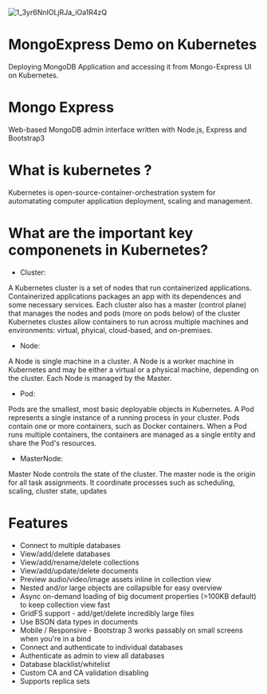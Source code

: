 ![1_3yr6NnIOLjRJa_iOa1R4zQ](https://user-images.githubusercontent.com/19241898/235276725-e45106aa-8252-49d6-a506-6b9f358759da.png)
# MongoExpress Demo on Kubernetes
 Deploying MongoDB Application and accessing it from Mongo-Express UI on Kubernetes.

# Mongo Express
Web-based MongoDB admin interface written with Node.js, Express and Bootstrap3

# What is kubernetes ?
Kubernetes is open-source-container-orchestration system for automatating computer application deployment, scaling and management.

# What are the important key componenets in Kubernetes?
* Cluster:

A Kubernetes cluster is a set of nodes that run containerized applications. Containerized applications packages an app with its dependences and some necessary services. Each cluster also has a master (control plane) that manages the nodes and pods (more on pods below) of the cluster Kubernetes clustes allow containers to run across multiple machines and environments: virtual, phyical, cloud-based, and on-premises.
<br>

* Node:

A Node is single machine in a cluster. A Node is a worker machine in Kubernetes and may be either a virtual or a physical machine, depending on the cluster. Each Node is managed by the Master.

* Pod:

Pods are the smallest, most basic deployable objects in Kubernetes. A Pod represents a single instance of a running process in your cluster. Pods contain one or more containers, such as Docker containers. When a Pod runs multiple containers, the containers are managed as a single entity and share the Pod's resources.

* MasterNode:

Master Node controls the state of the cluster. The master node is the origin for all task assignments. It coordinate processes such as scheduling, scaling, cluster state, updates

# Features #
* Connect to multiple databases
* View/add/delete databases
* View/add/rename/delete collections
* View/add/update/delete documents
* Preview audio/video/image assets inline in collection view
* Nested and/or large objects are collapsible for easy overview
* Async on-demand loading of big document properties (>100KB default) to keep collection view fast
* GridFS support - add/get/delete incredibly large files
* Use BSON data types in documents
* Mobile / Responsive - Bootstrap 3 works passably on small screens when you're in a bind
* Connect and authenticate to individual databases
* Authenticate as admin to view all databases
* Database blacklist/whitelist
* Custom CA and CA validation disabling
* Supports replica sets

